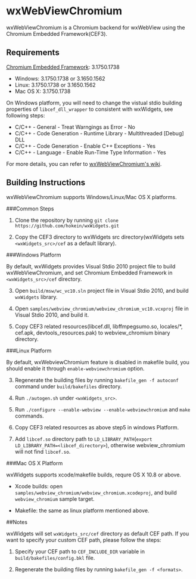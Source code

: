 # wxWebViewChromium

wxWebViewChromium is a Chromium backend for wxWebView using the Chromium
Embedded Framework(CEF3).

## Requirements

[Chromium Embedded Framework][1]: 3.1750.1738

* Windows: 3.1750.1738 or 3.1650.1562
* Linux: 3.1750.1738 or 3.1650.1562
* Mac OS X: 3.1750.1738

On Windows platform, you will need to change the vistual stdio building
properties of `libcef_dll_wrapper` to consistent with wxWidgets, see following steps:

  * C/C++ - General - Treat Warngings as Error - No
  * C/C++ - Code Generation - Runtime Library - Multithreaded [Debug] DLL
  * C/C++ - Code Generation - Enable C++ Exceptions - Yes
  * C/C++ - Language - Enable Run-Time Type Information - Yes

For more details, you can refer to [wxWebViewChromium's wiki](https://github.com/wxWidgets/wxWebViewChromium/wiki/Windows-Build). 

## Building Instructions 

wxWebViewChromium supports Windows/Linux/Mac OS X platforms.

###Common Steps

1. Clone the repository by running `git clone https://github.com/hokein/wxWidgets.git` 

2. Copy the CEF3 directory to wxWidgets src directory(wxWidgets sets `<wxWidgets_src>/cef` as a default library).

###Windows Platform

By default, wxWidgets provides Visual Stdio 2010 project file to build wxWebViewChromium, and set Chromium Embedded Framework in `<wxWidgets_src>/cef` directory.

3. Open `build/msw/wc_vc10.sln` project file in Visual Stdio 2010, and build `wxWidgets` library. 

4. Open `samples/webview_chromium/webview_chromium_vc10.vcxproj` file in Visual Stdio 2010, and build it.

5. Copy CEF3 related resources(libcef.dll, libffmpegsumo.so, locales/\*, cef.apk, devtools_resources.pak) to webview_chromium binary directory.


###Linux Platform

By default, wxWebviewChromium feature is disabled in makefile build, you should enable it through `enable-webviewchromium` option.

3. Regenerate the building files by running `bakefile_gen -f autoconf` command under `build/bakefiles` directory.

4. Run `./autogen.sh` under `<wxWidgets_src>`.

5. Run `./configure --enable-webview --enable-webviewchromium` and `make` commands.

6. Copy CEF3 related resources as above step5 in windows Platform.

7. Add `libcef.so` directory path to `LD_LIBRARY_PATH`(`export LD_LIBRARY_PATH=<libcef_directory>`),
otherwise webview_chromium will not find `libcef.so`.


###Mac OS X Platform

wxWidgets supports xcode/makefile builds, requre OS X 10.8 or above.

* Xcode builds: open `samples/webview_chromium/webview_chromium.xcodeproj`, and build `webview_chromium` sample target.

* Makefile: the same as linux platform mentioned above.

##Notes

wxWidgets will set `wxWidgets_src/cef` directory as default CEF path.  If you want to specify your custom CEF path, please follow the steps:

1. Specify your CEF path to `CEF_INCLUDE_DIR` variable in `build/bakefiles/config.bkl` file.

2. Regenerate the building files by running `bakefile_gen -f <formats>`.

[1]: http://code.google.com/p/chromiumembedded/
